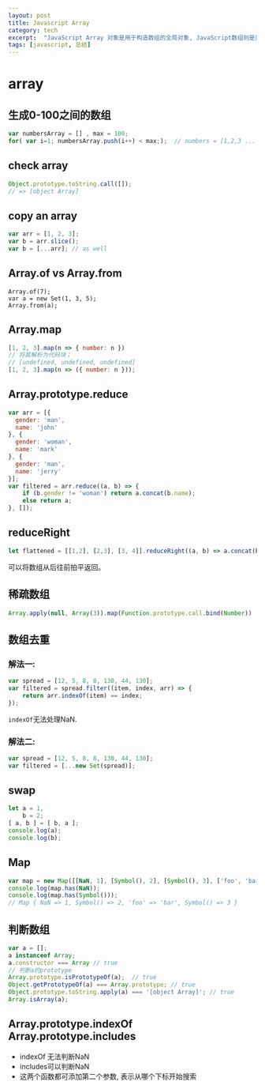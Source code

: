 ```yaml
---
layout: post
title: Javascript Array
category: tech
excerpt:  "JavaScript Array 对象是用于构造数组的全局对象, JavaScript数组则是类似于列表的高阶对象;"
tags: [javascript, 总结]
---
```


# array

## 生成0-100之间的数组
```javascript
var numbersArray = [] , max = 100;
for( var i=1; numbersArray.push(i++) < max;);  // numbers = [1,2,3 ... 100]
```

## check array
```javascript
Object.prototype.toString.call([]);
// => [object Array]
```

## copy an array
```javascript
var arr = [1, 2, 3];
var b = arr.slice();
var b = [...arr]; // as well
```

## Array.of vs Array.from
```
Array.of(7);
var a = new Set(1, 3, 5);
Array.from(a);
```

## Array.map
```javascript
[1, 2, 3].map(n => { number: n })
// 将其解析为代码块；
// [undefined, undefined, undefined]
[1, 2, 3].map(n => ({ number: n }));
```

## Array.prototype.reduce
```javascript
var arr = [{
  gender: 'man',
  name: 'john'
}, {
  gender: 'woman',
  name: 'mark'
}, {
  gender: 'man',
  name: 'jerry'
}];
var filtered = arr.reduce((a, b) => {
	if (b.gender != 'woman') return a.concat(b.name);
	else return a;
}, []);
```

## reduceRight
```javascript
let flattened = [[1,2], [2,3], [3, 4]].reduceRight((a, b) => a.concat(b.reverse()), []);
```
可以将数组从后往前拍平返回。

## 稀疏数组
```javascript
Array.apply(null, Array(3)).map(Function.prototype.call.bind(Number))
```

## 数组去重

### 解法一:
```javascript
var spread = [12, 5, 8, 8, 130, 44, 130];
var filtered = spread.filter((item, index, arr) => {
    return arr.indexOf(item) == index;
});
```
`indexOf`无法处理NaN.

### 解法二:
```javascript
var spread = [12, 5, 8, 8, 130, 44, 130];
var filtered = [...new Set(spread)];
```

## swap
```javascript
let a = 1,
    b = 2;
[ a, b ] = [ b, a ];
console.log(a);
console.log(b);
```

## Map

```javascript
var map = new Map([[NaN, 1], [Symbol(), 2], [Symbol(), 3], ['foo', 'bar']]);
console.log(map.has(NaN));
console.log(map.has(Symbol()));
// Map { NaN => 1, Symbol() => 2, 'foo' => 'bar', Symbol() => 3 }
```

## 判断数组
```javascript
var a = [];
a instanceof Array;
a.constructor === Array // true
// 判断a的prototype
Array.prototype.isPrototypeOf(a);  // true
Object.getPrototypeOf(a) === Array.prototype; // true
Object.prototype.toString.apply(a) === '[object Array]'; // true
Array.isArray(a);
```

## Array.prototype.indexOf Array.prototype.includes
- indexOf 无法判断NaN
- includes可以判断NaN
- 这两个函数都可添加第二个参数, 表示从哪个下标开始搜索



